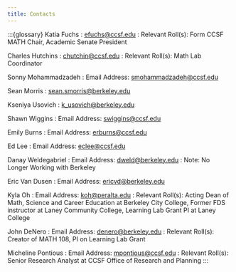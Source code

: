 ```yaml
---
title: Contacts
---
```


:::{glossary}
Katia Fuchs
: efuchs@ccsf.edu
: Relevant Roll(s): Form CCSF MATH Chair, Academic Senate President

Charles Hutchins
: chutchin@ccsf.edu
: Relevant Roll(s): Math Lab Coordinator

Sonny Mohammadzadeh
: Email Address: smohammadzadeh@ccsf.edu

Sean Morris
: sean.smorris@berkeley.edu

Kseniya Usovich
: k_usovich@berkeley.edu

Shawn Wiggins
: Email Address: swiggins@ccsf.edu

Emily Burns
: Email Address: erburns@ccsf.edu

Ed Lee
: Email Address: eclee@ccsf.edu

Danay Weldegabriel
: Email Address: dweld@berkeley.edu
: Note: No Longer Working with Berkeley

Eric Van Dusen
: Email Address: ericvd@berkeley.edu

Kyla Oh
: Email Address: koh@peralta.edu
: Relevant Roll(s): Acting Dean of Math, Science and Career Education at Berkeley City College, Former FDS instructor at Laney Community College, Learning Lab Grant PI at Laney College

John DeNero
: Email Address: denero@berkeley.edu
: Relevant Roll(s): Creator of MATH 108, PI on Learning Lab Grant

Micheline Pontious
: Email Address: mpontious@ccsf.edu
: Relevant Roll(s): Senior Research Analyst at CCSF Office of Research and Planning
:::